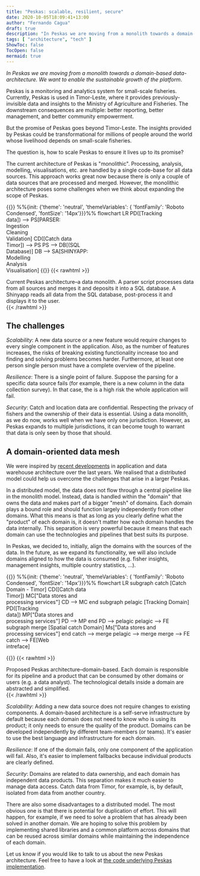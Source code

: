 ```yaml
---
title: "Peskas: scalable, resilient, secure"
date: 2020-10-05T18:09:41+13:00
author: "Fernando Cagua"
draft: true
description: "In Peskas we are moving from a monolith towards a domain-based data-architecture. We want to enable the sustainable growth of the platform*."
tags: [ "architecture", "tech" ] 
ShowToc: false 
TocOpen: false 
mermaid: true
---
```


*In Peskas we are moving from a monolith towards a domain-based data-architecture. We want to enable the sustainable growth of the platform*.

Peskas is a monitoring and analytics system for small-scale fisheries.
Currently, Peskas is used in Timor-Leste, where it provides previously-invisible data and insights to the Ministry of Agriculture and Fisheries. 
The downstream consequences are multiple: better reporting, better management, and better community empowerment. 

But the promise of Peskas goes beyond Timor-Leste. 
The insights provided by Peskas could be transformational for millions of people around the world whose livelihood depends on small-scale fisheries. 

The question is, how to scale Peskas to ensure it lives up to its promise? 

The current architecture of Peskas is "monolithic". 
Processing, analysis, modelling, visualisations, etc. are handled by a single code-base for all data sources. 
This approach works great now because there is only a couple of data sources that are processed and merged.
However, the monolithic architecture poses some challenges when we think about expanding the scope of Peskas. 

{{<mermaid>}}
%%{init: {'theme': 'neutral', 'themeVariables': { 'fontFamily': 'Roboto Condensed', 'fontSize': '14px'}}}%%
flowchart LR
  PD([Tracking<br>data]) --> PS[PARSER:<br/>Ingestion<br/>Cleaning<br/>Validation]
  CD([Catch data<br>Timor]) --> PS
  PS --> DB[(SQL<br>Database)]
  DB --> SA[SHINYAPP:<br>Modelling</br>Analysis<br/>Visualisation]
{{</mermaid>}}
{{< rawhtml >}}<figcaption>Current Peskas architecture–a data monolith. 
A parser script processes data from all sources and merges it and deposits it into a SQL database. 
A Shinyapp reads all data from the SQL database, post-process it and displays it to the user.</figcaption>{{< /rawhtml >}}

## The challenges

*Scalability*: 
A new data source or a new feature would require changes to every single component in the application. 
Also, as the number of features increases, the risks of breaking existing functionality increase too and finding and solving problems becomes harder.
Furthermore, at least one person single person must have a complete overview of the pipeline.

*Resilience*: There is a single point of failure. 
Suppose the parsing for a specific data source fails (for example, there is a new column in the data collection survey). 
In that case, the is a high risk the whole application will fail. 

*Security*: Catch and location data are confidential. 
Respecting the privacy of fishers and the ownership of their data is essential. 
Using a data monolith, as we do now, works well when we have only one jurisdiction. 
However, as Peskas expands to multiple jurisdictions, it can become tough to warrant that data is only seen by those that should.

## A domain-oriented data mesh

We were inspired by [recent developments](https://martinfowler.com/articles/data-monolith-to-mesh.html) in application and data warehouse architecture over the last years.
We realised that a distributed model could help us overcome the challenges that arise in a larger Peskas.

In a distributed model, the data does not flow through a central pipeline like in the monolith model. 
Instead, data is handled within the "domain" that owns the data and makes part of a bigger "mesh" of domains. 
Each domain plays a bound role and should function largely independently from other domains. 
What this means is that as long as you clearly define what the "product" of each domain is, it doesn't matter how each domain handles the data internally. 
This separation is very powerful because it means that each domain can use the technologies and pipelines that best suits its purpose. 

In Peskas, we decided to, initially, align the domains with the sources of the data. 
In the future, as we expand its functionality, we will also include domains aligned to how the data is consumed (e.g. fisher insights, management insights, multiple country statistics, ...).

{{<mermaid>}}
%%{init: {'theme': 'neutral', 'themeVariables': { 'fontFamily': 'Roboto Condensed', 'fontSize': '14px'}}}%%
flowchart LR
    subgraph catch [Catch Domain - Timor]
        CD([Catch data<br>Timor]) 
        MC["Data stores and<br>processing services"] 
        CD --> MC
    end
    subgraph pelagic [Tracking Domain]
        PD([Tracking<br>data])
        MP["Data stores and<br>processing services"] 
        PD --> MP
    end
    PD --> pelagic
    pelagic --> FE
    subgraph merge [Spatial catch Domain]
        Ms["Data stores and<br>processing services"] 
    end
    catch --> merge
    pelagic --> merge
    merge --> FE
    catch --> FE[Web<br>intreface]

{{</mermaid>}}
{{< rawhtml >}}<figcaption>Proposed Peskas architecture–domain-based. 
Each domain is responsible for its pipeline and a product that can be consumed by other domains or users (e.g. a data analyst). 
The technological details inside a domain are abstracted and simplified.</figcaption>{{< /rawhtml >}}

*Scalability*: Adding a new data source does not require changes to existing components. 
A domain-based architecture is a self-serve infrastructure by default because each domain does not need to know who is using its product; it only needs to ensure the quality of the product. 
Domains can be developed independently by different team-members (or teams). 
It's easier to use the best language and infrastructure for each domain.

*Resilience*: If one of the domain fails, only one component of the application will fail. 
Also, it's easier to implement fallbacks because individual products are clearly defined. 

*Security*: Domains are related to data ownership, and each domain has independent data products. 
This separation makes it much easier to manage data access. 
Catch data from Timor, for example, is, by default, isolated from data from another country. 

There are also some disadvantages to a distributed model. 
The most obvious one is that there is potential for duplication of effort. 
This will happen, for example, if we need to solve a problem that has already been solved in another domain. 
We are hoping to solve this problem by implementing shared libraries and a common platform across domains that can be reused across similar domains while maintaining the independence of each domain. 

Let us know if you would like to talk to us about the new Peskas architecture. Feel free to have a look at [the code underlying Peskas implementation](https://github.com/peskas-platform). 